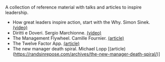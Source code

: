 A collection of reference material with talks and articles to inspire leadership. 

* How great leaders inspire action, start with the Why. Simon Sinek. [(video)](https://www.ted.com/talks/simon_sinek_how_great_leaders_inspire_action)
* Diritti e Doveri. Sergio Marchionne. [(video)](https://youtu.be/f5167oeneg8)
* The Management Flywheel. Camille Fournier. [(article)](https://skamille.medium.com/the-management-flywheel-c076f398969b) 
* The Twelve Factor App. [(article)](https://12factor.net/)
* The new manager death spiral. Michael Lopp [(article)(https://randsinrepose.com/archives/the-new-manager-death-spiral/)]
